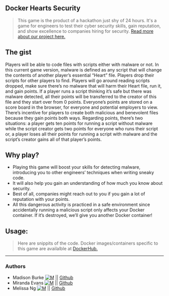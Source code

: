 ## Docker Hearts Security
> This game is the product of a hackathon just shy of 24 hours. It's a game for engineers to test their cyber security skills, gain reputation, and show excellence to companies hiring for security.
[Read more about our project here.](https://medium.com/@MelissaNg__/docker-hearts-security-dd4eee76f09a)

## The gist
Players will be able to code files with scripts either with malware or not. In this current game version, malware is defined as any script that will change the contents of another player’s essential “Heart” file. Players drop their scripts for other players to find. Players will go around reading scripts dropped, make sure there’s no malware that will harm their Heart file, run it, and gain points. If a player runs a script thinking it’s safe but there was malware detected, all their points will be transferred to the creator of this file and they start over from 0 points. Everyone’s points are stored on a score board in the browser, for everyone and potential employers to view. There’s incentive for players to create both malicious and benevolent files because they gain points both ways. Regarding points, there’s two situations: a player gets ten points for running a script without malware while the script creator gets two points for everyone who runs their script or, a player loses all their points for running a script with malware and the script’s creator gains all of that player’s points.

## Why play?
* Playing this game will boost your skills for detecting malware, introducing you to other engineers’ techniques when writing sneaky code.
* It will also help you gain an understanding of how much you know about security.
* Best of all, companies might reach out to you if you gain a lot of reputation with your points.
* All this dangerous activity is practiced in a safe environment since accidentally running a malicious script only affects your Docker container. If it’s destroyed, we’ll give you another Docker container!

## Usage:
> Here are snippits of the code. Docker images/containers specific to this game are availalble at [DockerHub.](https://hub.docker.com/r/melissan/security_game/) 

---
### Authors
* Madison Burke [![M](https://upload.wikimedia.org/wikipedia/fr/thumb/c/c8/Twitter_Bird.svg/30px-Twitter_Bird.svg.png)](https://twitter.com/JsonBurke) || [Github](https://github.com/RocketHTML)
* Miranda Evans [![M](https://upload.wikimedia.org/wikipedia/fr/thumb/c/c8/Twitter_Bird.svg/30px-Twitter_Bird.svg.png)](https://twitter.com/mirandarevans) || [Github](https://github.com/RocketHTML)
* Melissa Ng [![M](https://upload.wikimedia.org/wikipedia/fr/thumb/c/c8/Twitter_Bird.svg/30px-Twitter_Bird.svg.png)](https://twitter.com/MelissaNg__) || [Github](https://github.com/MelissaN)